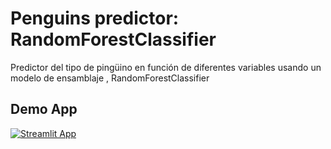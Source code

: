# Penguins predictor: RandomForestClassifier

Predictor del tipo de pingüino en función de diferentes variables usando un modelo de ensamblaje , 
RandomForestClassifier

## Demo App

[![Streamlit App](https://static.streamlit.io/badges/streamlit_badge_black_white.svg)](https://pinguinos-drktm97e84n.streamlit.app/)
